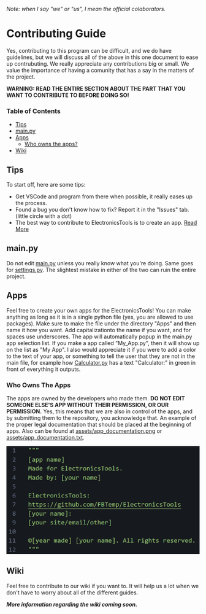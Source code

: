 *Note: when I say "we" or "us", I mean the official colaborators.*

# Contributing Guide
Yes, contributing to this program can be difficult, and we do have guidelines, but we will discuss all of the above in this one document to ease up contrubuting. We really appreciate any contributions big or small. We value the importance of having a comunity that has a say in the matters of the project.

**WARNING: READ THE ENTIRE SECTION ABOUT THE PART THAT YOU WANT TO CONTRIBUTE TO BEFORE DOING SO!**

### Table of Contents
* [Tips](https://github.com/FBTemp/ElectronicsTools/blob/main/contributing.md#tips)
* [main.py](https://github.com/FBTemp/ElectronicsTools/blob/main/contributing.md#main.py)
* [Apps](https://github.com/FBTemp/ElectronicsTools/blob/main/contributing.md#apps)
  * [Who owns the apps?](https://github.com/FBTemp/ElectronicsTools/blob/main/contributing.md#who-owns-the-apps)
* [Wiki](https://github.com/FBTemp/ElectronicsTools/blob/main/contributing.md#wiki)

## Tips
To start off, here are some tips:
* Get VSCode and program from there when possible, it really eases up the process.
* Found a bug you don't know how to fix? Report it in the "Issues" tab. (little circle with a dot)
* The best way to contribute to ElectronicsTools is to create an app. [Read More](https://github.com/FBTemp/ElectronicsTools/blob/main/contributing.md#apps)

## main.py
Do not edit [main.py](https://github.com/FBTemp/ElectronicsTools/blob/main/main.py) unless you really know what you're doing. Same goes for [settings.py](https://github.com/FBTemp/ElectronicsTools/blob/main/Config/settings.txt). The slightest mistake in either of the two can ruin the entire project.

## Apps
Feel free to create your own apps for the ElectronicsTools! You can make anything as long as it is in a single python file (yes, you are allowed to use packages). Make sure to make the file under the directory "Apps" and then name it how you want. Add capitalizationto the name if you want, and for spaces use underscores. The app will automatically popup in the main.py app selection list. If you make a app called "My_App.py", then it will show up on the list as "My App". I also would appreciate it if you were to add a color to the text of your app, or something to tell the user that they are not in the main file, for example how [Calculator.py](https://github.com/FBTemp/ElectronicsTools/blob/main/Apps/Calculator.py) has a text "Calculator:" in green in front of everything it outputs.
### Who Owns The Apps
The apps are owned by the developers who made them. **DO NOT EDIT SOMEONE ELSE'S APP WITHOUT THEIR PERMISSION, OR OUR PERMISSION.** Yes, this means that we are also in control of the apps, and by submitting them to the repository, you acknowledge that. An example of the proper legal documentation that should be placed at the beginning of apps. Also can be found at [assets/app_documentation.png](https://github.com/FBTemp/ElectronicsTools/blob/main/assets/app_documentation.png) or [assets/app_documentation.txt](https://github.com/FBTemp/ElectronicsTools/blob/main/assets/app_documentation.txt).

![App Documentation](assets/app_documentation.png "App Documentation")

## Wiki
Feel free to contribute to our wiki if you want to. It will help us a lot when we don't have to worry about all of the different guides.

***More information regarding the wiki coming soon.***